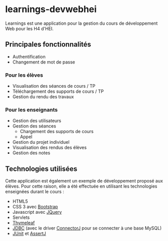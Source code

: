 learnings-devwebhei
===================

Learnings est une application pour la gestion du cours de développement Web pour les H4 d'HEI.

Principales fonctionnalités
---------------------------
* Authentification
* Changement de mot de passe

### Pour les élèves

* Visualisation des séances de cours / TP
* Téléchargement des supports de cours / TP
* Gestion du rendu des travaux

### Pour les enseignants

* Gestion des utilisateurs
* Gestion des séances
  * Chargement des supports de cours
  * Appel
* Gestion du projet individuel
* Visualisation des rendus des élèves
* Gestion des notes

Technologies utilisées
----------------------
Cette application est également un exemple de développement proposé aux élèves. Pour cette raison, elle a été effectuée en utilisant les technologies enseignées durant le cours :

* HTML5
* CSS 3 avec [Bootstrap](http://getbootstrap.com)
* Javascript avec [JQuery](http://jquery.com)
* Servlets
* [Thymeleaf](http://www.thymeleaf.org/)
* [JDBC](http://www.oracle.com/technetwork/java/javase/jdbc/index.html) (avec le driver [ConnectorJ](https://dev.mysql.com/downloads/connector/j/)  pour se connecter à une base MySQL)
* [JUnit](http://junit.org) et [AssertJ](http://joel-costigliola.github.io/assertj/)
